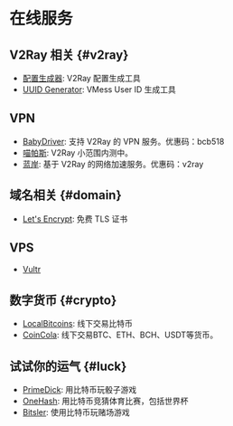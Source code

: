 # 在线服务

## V2Ray 相关 {#v2ray}

* [配置生成器](https://htfy96.github.io/v2ray-config-gen/): V2Ray 配置生成工具
* [UUID Generator](https://www.uuidgenerator.net/): VMess User ID 生成工具

## VPN

* [BabyDriver](http://babydriver.me/): 支持 V2Ray 的 VPN 服务。优惠码：bcb518
* [喵帕斯](https://xn--i2ru8q2qg.com/): V2Ray 小范围内测中。
* [蓝岸](https://xn--sjt174g.com/): 基于 V2Ray 的网络加速服务。优惠码：v2ray

## 域名相关 {#domain}

* [Let's Encrypt](https://letsencrypt.org/): 免费 TLS 证书

## VPS

* [Vultr](https://www.vultr.com/?ref=7269307)

## 数字货币 {#crypto}

* [LocalBitcoins](https://localbitcoins.com/?ch=khtm): 线下交易比特币
* [CoinCola](https://www.coincola.com/mobile/signup?ref=QAcvfy2g): 线下交易BTC、ETH、BCH、USDT等货币。

## 试试你的运气 {#luck}

* [PrimeDick](https://primedice.com/?c=default): 用比特币玩骰子游戏
* [OneHash](https://www.onehash.com/?ap=56d52158f7e04b169ec54d): 用比特币竞猜体育比赛，包括世界杯
* [Bitsler](https://www.bitsler.com/?ref=VictoriaR): 使用比特币玩赌场游戏
